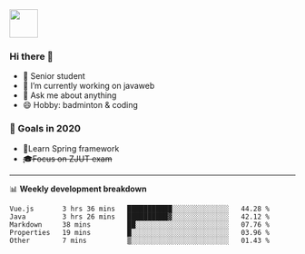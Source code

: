 <img src="https://github.com/egoist/egoist/raw/master/balloon.gif" width="50">

### Hi there 🐏

- 🌱 Senior student
- 🔭 I’m currently working on javaweb
- 💬 Ask me about anything
- 😄 Hobby: badminton & coding

### 🚀 Goals in 2020
+ 🍃Learn Spring framework
+ ~~🎓Focus on ZJUT exam~~
-------

📊 **Weekly development breakdown**
<!--START_SECTION:waka-->
```text
Vue.js       3 hrs 36 mins   ███████████░░░░░░░░░░░░░░   44.28 % 
Java         3 hrs 26 mins   ██████████▓░░░░░░░░░░░░░░   42.12 % 
Markdown     38 mins         ██░░░░░░░░░░░░░░░░░░░░░░░   07.76 % 
Properties   19 mins         █░░░░░░░░░░░░░░░░░░░░░░░░   03.96 % 
Other        7 mins          ▒░░░░░░░░░░░░░░░░░░░░░░░░   01.43 % 
```
<!--END_SECTION:waka-->
